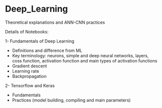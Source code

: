 # Deep_Learning
Theoretical explanations and ANN-CNN practices


Details of Notebooks:

1- Fundamentals of Deep Learning
  - Definitions and difference from ML
  - Key terminology: neurons, simple and deep neural networks, layers, coss function, activation function and main types of activation functions
  - Gradient descent 
  - Learning rate
  - Backpropagation

2- Tensorflow and Keras
  - Fundamentals
  - Practices (model building, compiling and main parameters)
